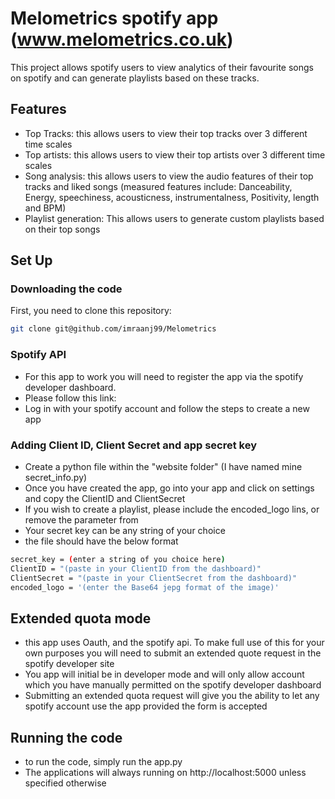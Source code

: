
# Melometrics spotify app (www.melometrics.co.uk)

This project allows spotify users to view analytics of their favourite songs on spotify and can generate playlists based on these tracks. 

## Features

- Top Tracks: this allows users to view their top tracks over 3 different time scales
- Top artists: this allows users to view their top artists over 3 different time scales
- Song analysis: this allows users to view the audio features of their top tracks and liked songs (measured features include: Danceability, Energy, speechiness, acousticness, instrumentalness, Positivity, length and BPM)
- Playlist generation: This allows users to generate custom playlists based on their top songs

## Set Up

### Downloading the code

First, you need to clone this repository:

```bash
git clone git@github.com/imraanj99/Melometrics
```


### Spotify API

- For this app to work you will need to register the app via the spotify developer dashboard.
- Please follow this link: 
- Log in with your spotify account and follow the steps to create a new app

### Adding Client ID, Client Secret and app secret key

- Create a python file within the "website folder" (I have named mine secret_info.py)
- Once you have created the app, go into your app and click on settings and copy the ClientID and ClientSecret
- If you wish to create a playlist, please include the encoded_logo lins, or remove the parameter from  
- Your secret key can be any string of your choice
- the file should have the below format

```bash
secret_key = (enter a string of you choice here)
ClientID = "(paste in your ClientID from the dashboard)"
ClientSecret = "(paste in your ClientSecret from the dashboard)"
encoded_logo = '(enter the Base64 jepg format of the image)'
```

## Extended quota mode
- this app uses Oauth, and the spotify api. To make full use of this for your own purposes you will need to submit an extended quote request in the spotify developer site
- You app will initial be in developer mode and will only allow account which you have manually permitted on the spotify developer dashboard
- Submitting an extended quota request will give you the ability to let any spotify account use the app provided the form is accepted

## Running the code

- to run the code, simply run the app.py
- The applications will always running on http://localhost:5000 unless specified otherwise
